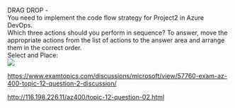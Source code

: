 DRAG DROP -<br/>You need to implement the code flow strategy for Project2 in Azure DevOps.<br/>Which three actions should you perform in sequence? To answer, move the appropriate actions from the list of actions to the answer area and arrange them in the correct order.<br/>Select and Place:<br/><img src="https://www.examtopics.com/assets/media/exam-media/04257/0012700001.png" class="in-exam-image"/><br/><p><a href="https://www.examtopics.com/discussions/microsoft/view/57760-exam-az-400-topic-12-question-2-discussion/">https://www.examtopics.com/discussions/microsoft/view/57760-exam-az-400-topic-12-question-2-discussion/</a></p><p><a href="http://116.198.226.11/az400/topic-12-question-02.html">http://116.198.226.11/az400/topic-12-question-02.html</a></p><script src="https://giscus.app/client.js"                    data-repo="azsamples/az204"                    data-repo-id="R_kgDOMRXzDQ"                    data-category="General"                    data-category-id="DIC_kwDOMRXzDc4Cgi27"                    data-mapping="pathname"                    data-strict="1"                    data-reactions-enabled="0"                    data-emit-metadata="0"                    data-input-position="bottom"                    data-theme="preferred_color_scheme"                    data-lang="en"                    crossorigin="anonymous"                    async>                    </script>